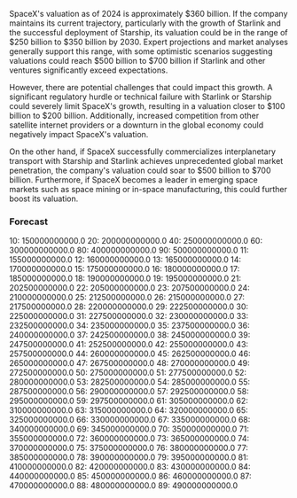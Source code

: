 SpaceX's valuation as of 2024 is approximately $360 billion. If the company maintains its current trajectory, particularly with the growth of Starlink and the successful deployment of Starship, its valuation could be in the range of $250 billion to $350 billion by 2030. Expert projections and market analyses generally support this range, with some optimistic scenarios suggesting valuations could reach $500 billion to $700 billion if Starlink and other ventures significantly exceed expectations.

However, there are potential challenges that could impact this growth. A significant regulatory hurdle or technical failure with Starlink or Starship could severely limit SpaceX's growth, resulting in a valuation closer to $100 billion to $200 billion. Additionally, increased competition from other satellite internet providers or a downturn in the global economy could negatively impact SpaceX's valuation.

On the other hand, if SpaceX successfully commercializes interplanetary transport with Starship and Starlink achieves unprecedented global market penetration, the company's valuation could soar to $500 billion to $700 billion. Furthermore, if SpaceX becomes a leader in emerging space markets such as space mining or in-space manufacturing, this could further boost its valuation.

### Forecast

10: 150000000000.0
20: 200000000000.0
40: 250000000000.0
60: 300000000000.0
80: 400000000000.0
90: 500000000000.0
11: 155000000000.0
12: 160000000000.0
13: 165000000000.0
14: 170000000000.0
15: 175000000000.0
16: 180000000000.0
17: 185000000000.0
18: 190000000000.0
19: 195000000000.0
21: 202500000000.0
22: 205000000000.0
23: 207500000000.0
24: 210000000000.0
25: 212500000000.0
26: 215000000000.0
27: 217500000000.0
28: 220000000000.0
29: 222500000000.0
30: 225000000000.0
31: 227500000000.0
32: 230000000000.0
33: 232500000000.0
34: 235000000000.0
35: 237500000000.0
36: 240000000000.0
37: 242500000000.0
38: 245000000000.0
39: 247500000000.0
41: 252500000000.0
42: 255000000000.0
43: 257500000000.0
44: 260000000000.0
45: 262500000000.0
46: 265000000000.0
47: 267500000000.0
48: 270000000000.0
49: 272500000000.0
50: 275000000000.0
51: 277500000000.0
52: 280000000000.0
53: 282500000000.0
54: 285000000000.0
55: 287500000000.0
56: 290000000000.0
57: 292500000000.0
58: 295000000000.0
59: 297500000000.0
61: 305000000000.0
62: 310000000000.0
63: 315000000000.0
64: 320000000000.0
65: 325000000000.0
66: 330000000000.0
67: 335000000000.0
68: 340000000000.0
69: 345000000000.0
70: 350000000000.0
71: 355000000000.0
72: 360000000000.0
73: 365000000000.0
74: 370000000000.0
75: 375000000000.0
76: 380000000000.0
77: 385000000000.0
78: 390000000000.0
79: 395000000000.0
81: 410000000000.0
82: 420000000000.0
83: 430000000000.0
84: 440000000000.0
85: 450000000000.0
86: 460000000000.0
87: 470000000000.0
88: 480000000000.0
89: 490000000000.0
